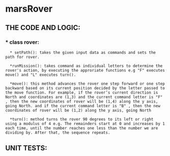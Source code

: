 # marsRover

## THE CODE AND LOGIC:

### \* class rover:

      * setPath(): takes the given input data as commands and sets the path for rover.

      *runMission(): takes command as individual letters to determine the rover's action, by executing the approriate functions e.g "F" executes move() and "L" executes turn().

      *move(): this method advances the rover one step forward or one step backward based on its current position decided by the letter passed to the move function. For example, if the rover’s current direction is North and coordinates are (1,3) and the current command letter is "F" , then the new coordinates of rover will be (1,4) along the y axis, going North. and if the current command letter is "B" , then the new coordinates of rover will be (1,2) along the y axis, going North

      *turn(): method turns the rover 90 degrees to its left or right using a modulus of 4 e.g. The remainders start at 0 and increases by 1 each time, until the number reaches one less than the number we are dividing by. After that, the sequence repeats.

## UNIT TESTS:
